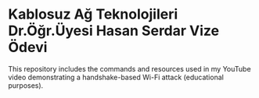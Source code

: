 # Kablosuz Ağ Teknolojileri Dr.Öğr.Üyesi Hasan Serdar Vize Ödevi

This repository includes the commands and resources used in my YouTube video demonstrating a handshake-based Wi-Fi attack (educational purposes).
